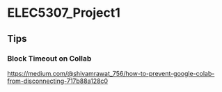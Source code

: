 # ELEC5307_Project1

## Tips

### Block Timeout on Collab

https://medium.com/@shivamrawat_756/how-to-prevent-google-colab-from-disconnecting-717b88a128c0
